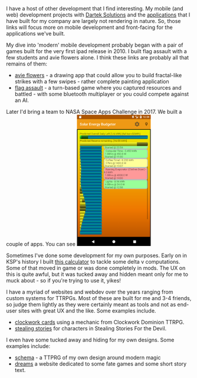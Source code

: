 I have a host of other development that I find interesting. My mobile (and web) development projects with [Dartek Solutions](https://darteksolutions.org/) and the [applications](https://apps.apple.com/tj/developer/dartek-solutions-llc/id1582313944) that I have built for my company are largely not rendering in nature. So, those links will focus more on mobile development and front-facing for the applications we've built. 

My dive into 'modern' mobile development probably began with a pair of games built for the very first ipad release in 2010. I built flag assault with a few students and avie flowers alone. I think these links are probably all that remains of them:
- [avie flowers](http://shaunramsey.com/avieflowers/) - a drawing app that could allow you to build fractal-like strikes with a few swipes - rather complete painting application
- [flag assault](http://shaunramsey.com/flagassault/) - a turn-based game where you captured resources and battled - with some bluetooth multiplayer or you could compete against an AI.

Later I'd bring a team to NASA Space Apps Challenge in 2017. We built a couple of apps. You can see 
<img src="https://github.com/shaunramsey/SolarEnergyPlanner/blob/master/device-2017-05-04-234456.png" width="200">

Sometimes I've done some development for my own purposes. Early on in KSP's history I built [this calculator](http://cthulhudreams.us/ksp/) to tackle some delta v computations. Some of that moved in game or was done completely in mods. The UX on this is quite awful, but it was tucked away and hidden meant only for me to muck about - so if you're trying to use it, yikes!

I have a myriad of websites and webdev over the years ranging from custom systems for TTRPGs. Most of these are built for me and 3-4 friends, so judge them lightly as they were certainly meant as tools and not as end-user sites with great UX and the like. Some examples include.

- [clockwork cards](https://clockworkcards2.web.app/) using a mechanic from Clockwork Dominion TTRPG.
- [stealing stories](https://stealing-stories.web.app/) for characters in Stealing Stories For the Devil.

I even have some tucked away and hiding for my own designs. Some examples include:
- [schema](https://clockworkcards2.web.app/schema/schema.html) - a TTPRG of my own design around modern magic
- [dreams](http://cthulhudreams.us/) a website dedicated to some fate games and some short story text.


